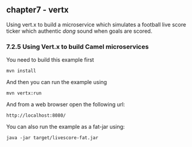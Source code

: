 chapter7 - vertx
----------------

Using vert.x to build a microservice which simulates a football
live score ticker which authentic _dong_ sound when goals are scored.

### 7.2.5 Using Vert.x to build Camel microservices 

You need to build this example first

    mvn install
    
And then you can run the example using
    
    mvn vertx:run
    
And from a web browser open the following url:

    http://localhost:8080/

You can also run the example as a fat-jar using: 

    java -jar target/livescore-fat.jar

